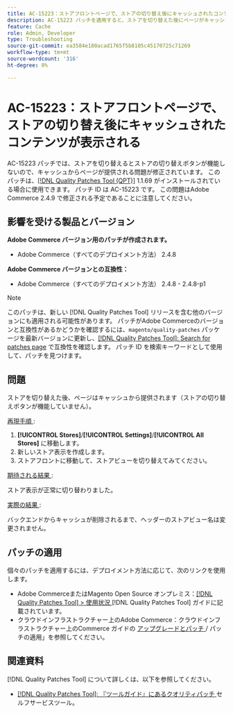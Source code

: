 ```yaml
---
title: AC-15223：ストアフロントページで、ストアの切り替え後にキャッシュされたコンテンツが表示される
description: AC-15223 パッチを適用すると、ストアを切り替えた後にページがキャッシュから提供され、ストアが期待どおりに切り替えられないAdobe Commerceの問題が修正されます。
feature: Cache
role: Admin, Developer
type: Troubleshooting
source-git-commit: ea3584e180acad1765f5b8105c45170725c71269
workflow-type: tm+mt
source-wordcount: '316'
ht-degree: 0%

---
```



# AC-15223：ストアフロントページで、ストアの切り替え後にキャッシュされたコンテンツが表示される

AC-15223 パッチでは、ストアを切り替えるとストアの切り替えボタンが機能しないので、キャッシュからページが提供される問題が修正されています。 このパッチは、[[!DNL Quality Patches Tool (QPT)]](/help/tools/quality-patches-tool/quality-patches-tool-to-self-serve-quality-patches.md) 1.1.69 がインストールされている場合に使用できます。 パッチ ID は AC-15223 です。 この問題はAdobe Commerce 2.4.9 で修正される予定であることに注意してください。

## 影響を受ける製品とバージョン

**Adobe Commerce バージョン用のパッチが作成されます。**

* Adobe Commerce（すべてのデプロイメント方法） 2.4.8

**Adobe Commerce バージョンとの互換性：**

* Adobe Commerce（すべてのデプロイメント方法） 2.4.8 - 2.4.8-p1

>[!NOTE]
>
>このパッチは、新しい [!DNL Quality Patches Tool] リリースを含む他のバージョンにも適用される可能性があります。 パッチがAdobe Commerceのバージョンと互換性があるかどうかを確認するには、`magento/quality-patches` パッケージを最新バージョンに更新し、[[!DNL Quality Patches Tool]: Search for patches page](https://experienceleague.adobe.com/tools/commerce-quality-patches/index.html?lang=ja) で互換性を確認します。 パッチ ID を検索キーワードとして使用して、パッチを見つけます。

## 問題

ストアを切り替えた後、ページはキャッシュから提供されます（ストアの切り替えボタンが機能していません）。

<u> 再現手順 </u>:

1. **[!UICONTROL Stores]**/**[!UICONTROL Settings]**/**[!UICONTROL All Stores]** に移動します。
2. 新しいストア表示を作成します。
3. ストアフロントに移動して、ストアビューを切り替えてみてください。

<u> 期待される結果 </u>:

ストア表示が正常に切り替わりました。

<u> 実際の結果 </u>:

バックエンドからキャッシュが削除されるまで、ヘッダーのストアビュー名は変更されません。

## パッチの適用

個々のパッチを適用するには、デプロイメント方法に応じて、次のリンクを使用します。

* Adobe CommerceまたはMagento Open Source オンプレミス：[[!DNL Quality Patches Tool] > 使用状況 ](/help/tools/quality-patches-tool/usage.md) [!DNL Quality Patches Tool] ガイドに記載されています。
* クラウドインフラストラクチャー上のAdobe Commerce：クラウドインフラストラクチャー上のCommerce ガイドの [ アップグレードとパッチ ](https://experienceleague.adobe.com/docs/commerce-cloud-service/user-guide/develop/upgrade/apply-patches.html?lang=ja)/ パッチの適用」を参照してください。

## 関連資料

[!DNL Quality Patches Tool] について詳しくは、以下を参照してください。

* [[!DNL Quality Patches Tool]: 『ツールガイド』にあるクオリティパッチ ](/help/tools/quality-patches-tool/quality-patches-tool-to-self-serve-quality-patches.md) セルフサービスツール。
